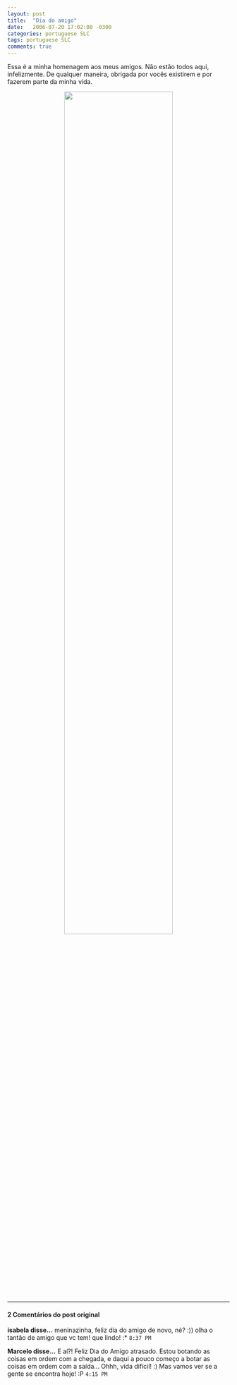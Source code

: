 ```yaml
---
layout: post
title:  "Dia do amigo"
date:   2006-07-20 17:02:00 -0300
categories: portuguese SLC
tags: portuguese SLC
comments: true
---
```


Essa é a minha homenagem aos meus amigos. Não estão todos aqui, infelizmente. De qualquer maneira, obrigada por vocês existirem e por fazerem parte da minha vida.

<center><img class="image post-image" src="/blog/images/amigos.jpg" width="70%"></center>

---

#### 2 Comentários do post original

**isabela disse...**
meninazinha, feliz dia do amigo de novo, né? :))
olha o tantão de amigo que vc tem! que lindo!
:* `8:37 PM`  

**Marcelo disse...**
E aí?! Feliz Dia do Amigo atrasado. Estou botando as coisas em ordem com a chegada, e daqui a pouco começo a botar as coisas em ordem com a saída... Ohhh, vida difícil! :) Mas vamos ver se a gente se encontra hoje! :P `4:15 PM`  